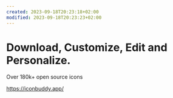 ```yaml
---
created: 2023-09-18T20:23:18+02:00
modified: 2023-09-18T20:23:23+02:00
---
```


# Download, Customize, Edit and Personalize.
Over 180k+ open source icons

https://iconbuddy.app/
